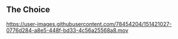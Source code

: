 ## The Choice


https://user-images.githubusercontent.com/78454204/151421027-0776d284-a8e5-448f-bd33-4c56a25568a8.mov

